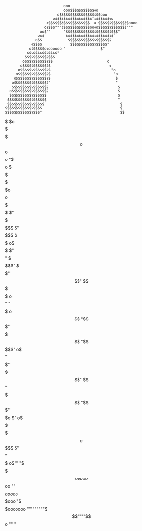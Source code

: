                                ooo
                               ooo$$$$$$$$$$$oo
                            o$$$$$$$$$$$$$$$$$$$ooo
                          o$$$$$$$$$$$$$$$$$"$$$$$$$oo
                       o$$$$$$$$$$$$$$$$$$$  o $$$$$$$$$$$$$$oooo
                      o$$$$"""$$$$$$$$$$$$$oooo$$$$$$$$$$$$$"""
                    oo$""      "$$$$$$$$$$$$$$$$$$$$$$$$"
                   o$$          $$$$$$$$$$$$$$$$$$$$$$"
                  o$$            $$$$$$$$$$$$$$$$$$$$
                o$$$$             $$$$$$$$$$$$$$$$$"
               o$$$$$$oooooooo "                $"
              $$$$$$$$$$$$$$"
             $$$$$$$$$$$$$$
            o$$$$$$$$$$$$$                         o
           o$$$$$$$$$$$$$                           o
          o$$$$$$$$$$$$$$                            "o
         o$$$$$$$$$$$$$$$                             "o
        o$$$$$$$$$$$$$$$$                              $
       o$$$$$$$$$$$$$$$$"                              "
       $$$$$$$$$$$$$$$$$                                $
      o$$$$$$$$$$$$$$$$$                                $
      $$$$$$$$$$$$$$$$$                                 $
     $$$$$$$$$$$$$$$$$$                                 "
     $$$$$$$$$$$$$$$$$                                   $
    $$$$$$$$$$$$$$$$$                                    $
    $$$$$$$$$$$$$$$$"                                    $$
   $$$$$$$$$$$$$$$$$                                      $o
   $$$$$$$$$$$$$$$$$                                      $$
  $$$$$$$$$$$$$$$$$$                                       $
  $$$$$$$$$$$$$$$$$$o                                      $$
 $$$$$$$$$$$$$$$$$$$$o                                     $$
 $$$$$$$$$$$$$$$$$$$$$$o                                   "$
 $$$$$$$$$$$$$$$$$$$$$$$$o                                  $
$$$$$$$$$$$$$$$$$$$$$$$$$$$                                 $$
$$$$$$$$$$$$$$$$$$$$$$$$$$$$                                $$
$$$$$$$$$$$$$$$$$$$$$$$$$$$$$                               $$
$$$$$$$$$$$$$$$$$$$$$$$$$$$$$o                              $$
$$$$$$$$$$$$$$$$$$$$$$$$$$$$$$o                             $$
$$$$$$$$$$$$$$$$$$$$$$$$$$$$$$$                             $$
$$$$$$$$$$$$$$$$$$$$$$$$$$$$$$$                             $"
$$$$$$$$$$$$$$$$$$$$$$$$$$$$$$$                            $$
$$$$$$$$$$$$$$$$$$$$$$$$$$$$$$$                            $"
$$$$$$$$$$$$$$$$$$$$$$$$$$$$$$$                            $
 $$$$$$$$$$$$$$$$$$$$$$$$$$$$$                            o$
 $$$$$$$$$$$$$$$$$$$$$$$$$$$$$                            $"
 $$$$$$$$$$$$$$$$$$$$$$$$$$$$"                            $
 $$$$$$$$$$$$$$$$$$$$$$$$$$$"                             $
  $$$$$$$$$$$$$$$$$$$$$$$$$"                             $$
  $$$$$$$$$$$$$$$$$$$$$$$$"                              $$
  $$$$$$$$$$$$$$$$$$$$$$$                                $$
   $$$$$$$$$$$$$$$$$$$$$                                o$$
   $$$$$$$$$$$$$$$$$$$$                                 $$"
   "$$$$$$$$$$$$$$$$$$                                  $$
    $$$$$$$$$$$$$$$$$                                  o$$
    "$$$$$$$$$$$$$$$"                                  $$
     $$$$$$$$$$$$$$$                                   $$
     "$$$$$$$$$$$$$"                                  o$
      $$$$$$$$$$$$"                                   $$
      $$$$$$$$$$$"                                    $$
       $$$$$$$$$"                                    $$"
       $$$$$$$$$                                     $$
       "$$$$$$$"                                    $$
        $$$$$$$o                                    $"
       o$$$$$$$$                                   $$
       $$$$$$$$$                                   $$
      o$$$$$$$$$                                   $"
      $$$$$$$$$$                                  $$
      "$$$$$$$$$                                o$""
       "$$$$$$$$                          ooooo$$oo
          ""$$$$$o                oooo$$$$$$$$$$$$$$ooo
             "$$$$$$ooooooo     """""""""$$$""""$$o   ""
                                                  "